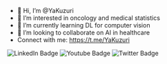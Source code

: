 - 👋 Hi, I’m @YaKuzuri
- 👀 I’m interested in oncology and medical statistics
- 🌱 I’m currently learning DL for computer vision
- 💞️ I’m looking to collaborate on AI in healthcare
- Connect with me: https://t.me/YaKuzuri
<div id="badges">
  <img src="https://img.shields.io/badge/LinkedIn-blue?style=for-the-badge&logo=linkedin&logoColor=white" alt="LinkedIn Badge"/>
  <img src="https://img.shields.io/badge/YouTube-red?style=for-the-badge&logo=youtube&logoColor=white" alt="Youtube Badge"/>
  <img src="https://img.shields.io/badge/Twitter-blue?style=for-the-badge&logo=twitter&logoColor=white" alt="Twitter Badge"/>
</div>

<!---
YaKuzuri/YaKuzuri is a ✨ special ✨ repository because its `README.md` (this file) appears on your GitHub profile.
You can click the Preview link to take a look at your changes.
--->
